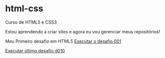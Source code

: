 # html-css
 Curso de HTML5 e CSS3

Estou aprendendo a criar sites e agora eu vou gerenciar meus repositórios!

Meu Primeiro desafio em HTML5
<a href="https://enriquemk.github.io/html-css/Módulo 1/Desafios/d001/index.html">Executar o desafio 001</a>

<a href="https://enriquemk.github.io/html-css/Módulo 2/Desafios/d010/android.html">Executar último desafio d010</a>